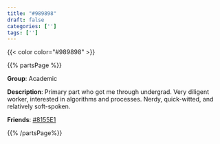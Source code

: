 ```yaml
---
title: "#989898"
draft: false
categories: ['']
tags: ['']
---
```


{{< color color="#989898" >}}

{{% partsPage %}}

**Group**: Academic

**Description**: Primary part who got me through undergrad. Very diligent worker, interested in algorithms and processes. Nerdy, quick-witted, and relatively soft-spoken. 

**Friends**: [#8155E1](/systemmap/8155e1/)

{{% /partsPage%}}

